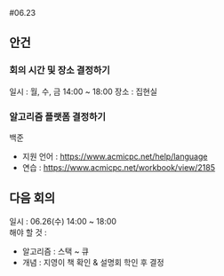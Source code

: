 #06.23

## 안건
### 회의 시간 및 장소 결정하기
일시 : 월, 수, 금 14:00 ~ 18:00
장소 : 집현실

### 알고리즘 플랫폼 결정하기
백준
- 지원 언어 : <https://www.acmicpc.net/help/language>
- 연습 : <https://www.acmicpc.net/workbook/view/2185>
 
## 다음 회의
일시 : 06.26(수) 14:00 ~ 18:00  
해야 할 것 : 
- 알고리즘 : 스택 ~ 큐
- 개념 : 지영이 책 확인 & 설명회 학인 후 결정


